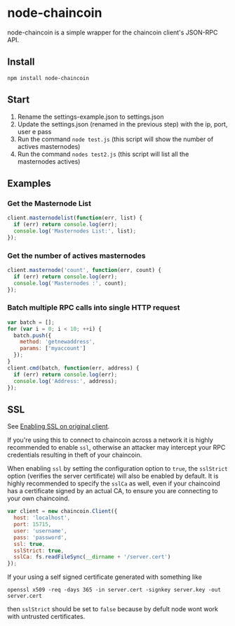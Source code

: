 # node-chaincoin

node-chaincoin is a simple wrapper for the chaincoin client's JSON-RPC API.
## Install

`npm install node-chaincoin`

## Start
1. Rename the settings-example.json to settings.json
2. Update the settings.json (renamed in the previous step) with the ip, port, user e pass
3. Run the command `node test.js` (this script will show the number of actives masternodes)
4. Run the command `nodes test2.js` (this script will list all the masternodes actives)

## Examples

### Get the Masternode List

```js
client.masternodelist(function(err, list) {
  if (err) return console.log(err);
  console.log('Masternodes List:', list);
});
```

### Get the number of actives masternodes
```js
client.masternode('count', function(err, count) {
  if (err) return console.log(err);
  console.log('Masternodes :', count);
});
```

### Batch multiple RPC calls into single HTTP request

```js
var batch = [];
for (var i = 0; i < 10; ++i) {
  batch.push({
    method: 'getnewaddress',
    params: ['myaccount']
  });
}
client.cmd(batch, function(err, address) {
  if (err) return console.log(err);
  console.log('Address:', address);
});
```

## SSL
See [Enabling SSL on original client](https://en.bitcoin.it/wiki/Enabling_SSL_on_original_client_daemon).

If you're using this to connect to chaincoin across a network it is highly
recommended to enable `ssl`, otherwise an attacker may intercept your RPC credentials
resulting in theft of your chaincoin.

When enabling `ssl` by setting the configuration option to `true`, the `sslStrict`
option (verifies the server certificate) will also be enabled by default. It is
highly recommended to specify the `sslCa` as well, even if your chaincoind has
a certificate signed by an actual CA, to ensure you are connecting
to your own chaincoind.

```js
var client = new chaincoin.Client({
  host: 'localhost',
  port: 15715,
  user: 'username',
  pass: 'password',
  ssl: true,
  sslStrict: true,
  sslCa: fs.readFileSync(__dirname + '/server.cert')
});
```

If your using a self signed certificate generated with something like

`openssl x509 -req -days 365 -in server.cert -signkey server.key -out server.cert`

then `sslStrict` should be set to `false` because by defult node wont work with
untrusted certificates.
